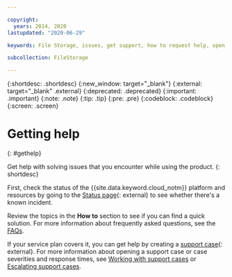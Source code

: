 ```yaml
---

copyright:
  years: 2014, 2020
lastupdated: "2020-06-29"

keywords: File Storage, issues, get support, how to request help, open a case, open a ticket

subcollection: FileStorage

---
```

{:shortdesc: .shortdesc}
{:new_window: target="_blank"}
{:external: target="_blank" .external}
{:deprecated: .deprecated}
{:important: .important}
{:note: .note}
{:tip: .tip}
{:pre: .pre}
{:codeblock: .codeblock}
{:screen: .screen}

# Getting help
{: #gethelp}

Get help with solving issues that you encounter while using the product.
{: shortdesc}

First, check the status of the {{site.data.keyword.cloud_notm}} platform and resources by going to the [Status page](https://cloud.ibm.com/status){: external} to see whether there's a known incident.

Review the topics in the **How to** section to see if you can find a quick solution. For more information about frequently asked questions, see the [FAQs](/docs/FileStorage?topic=FileStorage-file-storage-faqs).

If your service plan covers it, you can get help by creating a [support case](https://cloud.ibm.com/unifiedsupport/supportcenter){: external}. For more information about opening a support case or case severities and response times, see [Working with support cases](/docs/get-support?topic=get-support-open-case) or [Escalating support cases](/docs/get-support?topic=get-support-escalation).
